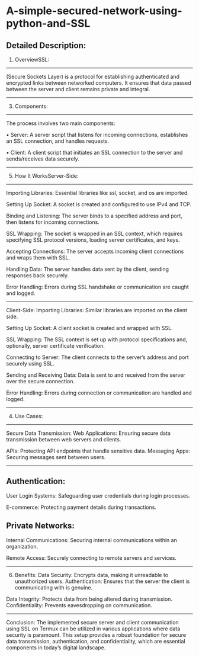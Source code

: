 # A-simple-secured-network-using-python-and-SSL

Detailed Description:
---------------------

1. OverviewSSL:
---------------
(Secure Sockets Layer) is a protocol for establishing authenticated and encrypted links between networked computers. It ensures that data passed between the server and client remains private and integral.

-------------------------------------

3. Components:
--------------
The process involves two main components:

• Server: A server script that listens for incoming connections, establishes an SSL connection, and handles requests.

• Client: A client script that initiates an SSL connection to the server and sends/receives data securely.

-------------------------------------

5. How It WorksServer-Side:
---------------------------
Importing Libraries: Essential libraries like ssl, socket, and os are imported.

Setting Up Socket: A socket is created and configured to use IPv4 and TCP.

Binding and Listening: The server binds to a specified address and port, then listens for incoming connections.

SSL Wrapping: The socket is wrapped in an SSL context, which requires specifying SSL protocol versions, loading server certificates, and keys.

Accepting Connections: The server accepts incoming client connections and wraps them with SSL.

Handling Data: The server handles data sent by the client, sending responses back securely.

Error Handling: Errors during SSL handshake or communication are caught and logged.

-------------------------------------

Client-Side:
Importing Libraries: Similar libraries are imported on the client side.

Setting Up Socket: A client socket is created and wrapped with SSL.

SSL Wrapping: The SSL context is set up with protocol specifications and, optionally, server certificate verification.

Connecting to Server: The client connects to the server’s address and port securely using SSL.

Sending and Receiving Data: Data is sent to and received from the server over the secure connection.

Error Handling: Errors during connection or communication are handled and logged.

-------------------------------------

4. Use Cases:
-------------
Secure Data Transmission:
Web Applications: Ensuring secure data transmission between web servers and clients.

APIs: Protecting API endpoints that handle sensitive data.
Messaging Apps: Securing messages sent between users.

-------------------------------------

Authentication:
---------------
User Login Systems: Safeguarding user credentials during login processes.

E-commerce: Protecting payment details during transactions.

Private Networks:
-----------------
Internal Communications: Securing internal communications within an organization.

Remote Access: Securely connecting to remote servers and services.

-------------------------------------

6. Benefits:
Data Security: Encrypts data, making it unreadable to unauthorized users.
Authentication: Ensures that the server the client is communicating with is genuine.

Data Integrity: Protects data from being altered during transmission.
Confidentiality: Prevents eavesdropping on communication.

-------------------------------------

Conclusion:
The implemented secure server and client communication using SSL on Termux can be utilized in various applications where data security is paramount. This setup provides a robust foundation for secure data transmission, authentication, and confidentiality, which are essential components in today’s digital landscape.
